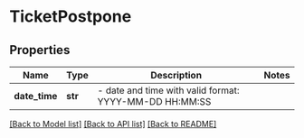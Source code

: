 # TicketPostpone

## Properties
Name | Type | Description | Notes
------------ | ------------- | ------------- | -------------
**date_time** | **str** | - date and time with valid format: YYYY-MM-DD HH:MM:SS | 

[[Back to Model list]](../README.md#documentation-for-models) [[Back to API list]](../README.md#documentation-for-api-endpoints) [[Back to README]](../README.md)


